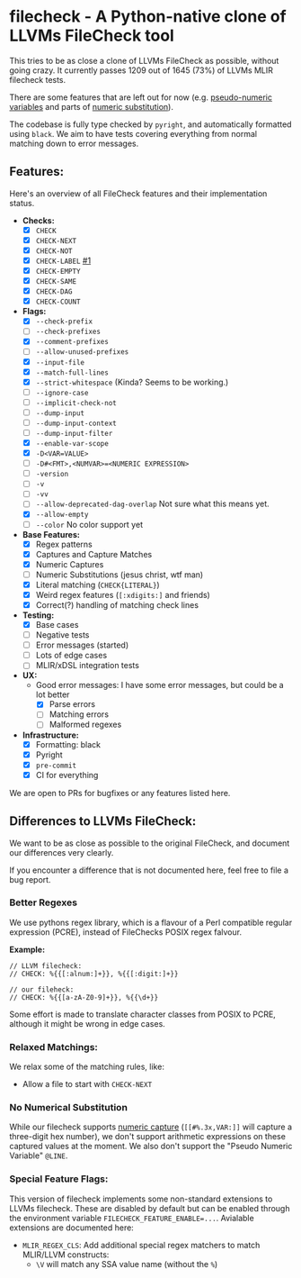 # filecheck - A Python-native clone of LLVMs FileCheck tool

This tries to be as close a clone of LLVMs FileCheck as possible, without going crazy. It currently passes 1209 out of
1645 (73%) of LLVMs MLIR filecheck tests.

There are some features that are left out for now (e.g. [pseudo-numeric variables](https://llvm.org/docs/CommandGuide/FileCheck.html#filecheck-pseudo-numeric-variables) and parts of [numeric substitution](https://llvm.org/docs/CommandGuide/FileCheck.html#filecheck-numeric-substitution-blocks)).

The codebase is fully type checked by `pyright`, and automatically formatted using `black`. We aim to have tests
covering everything from normal matching down to error messages.

## Features:
Here's an overview of all FileCheck features and their implementation status.

- **Checks:**
  - [X] `CHECK`
  - [X] `CHECK-NEXT`
  - [X] `CHECK-NOT`
  - [X] `CHECK-LABEL` [#1](https://github.com/AntonLydike/filecheck/issues/1)
  - [X] `CHECK-EMPTY`
  - [X] `CHECK-SAME`
  - [X] `CHECK-DAG`
  - [X] `CHECK-COUNT`
- **Flags:**
  - [X] `--check-prefix`
  - [ ] `--check-prefixes`
  - [X] `--comment-prefixes`
  - [ ] `--allow-unused-prefixes`
  - [X] `--input-file`
  - [X] `--match-full-lines`
  - [X] `--strict-whitespace` (Kinda? Seems to be working.)
  - [ ] `--ignore-case`
  - [ ] `--implicit-check-not`
  - [ ] `--dump-input`
  - [ ] `--dump-input-context`
  - [ ] `--dump-input-filter`
  - [X] `--enable-var-scope`
  - [X] `-D<VAR=VALUE>`
  - [ ] `-D#<FMT>,<NUMVAR>=<NUMERIC EXPRESSION>`
  - [ ] `-version`
  - [ ] `-v`
  - [ ] `-vv`
  - [ ] `--allow-deprecated-dag-overlap` Not sure what this means yet.
  - [X] `--allow-empty`
  - [ ] `--color` No color support yet
- **Base Features:**
  - [X] Regex patterns
  - [X] Captures and Capture Matches
  - [X] Numeric Captures
  - [ ] Numeric Substitutions (jesus christ, wtf man)
  - [X] Literal matching (`CHECK{LITERAL}`)
  - [X] Weird regex features (`[:xdigits:]` and friends)
  - [X] Correct(?) handling of matching check lines
- **Testing:**
  - [X] Base cases
  - [ ] Negative tests
  - [ ] Error messages (started)
  - [ ] Lots of edge cases
  - [ ] MLIR/xDSL integration tests
- **UX:**
  - Good error messages: I have some error messages, but could be a lot better
    - [X] Parse errors
    - [ ] Matching errors
    - [ ] Malformed regexes
- **Infrastructure:**
  - [X] Formatting: black
  - [X] Pyright
  - [X] `pre-commit`
  - [X] CI for everything

We are open to PRs for bugfixes or any features listed here.

## Differences to LLVMs FileCheck:
We want to be as close as possible to the original FileCheck, and document our differences very clearly.

If you encounter a difference that is not documented here, feel free to file a bug report.

### Better Regexes
We use pythons regex library, which is a flavour of a Perl compatible regular expression (PCRE), instead of FileChecks
POSIX regex falvour.

**Example:**
```
// LLVM filecheck:
// CHECK: %{{[:alnum:]+}}, %{{[:digit:]+}}

// our fileheck:
// CHECK: %{{[a-zA-Z0-9]+}}, %{{\d+}}
```

Some effort is made to translate character classes from POSIX to PCRE, although it might be wrong in edge cases.

### Relaxed Matchings:

We relax some of the matching rules, like:

- Allow a file to start with `CHECK-NEXT`


### No Numerical Substitution

While our filecheck supports [numeric capture](https://llvm.org/docs/CommandGuide/FileCheck.html#filecheck-numeric-substitution-blocks)
(`[[#%.3x,VAR:]]` will capture a three-digit hex number), we don't support arithmetic expressions on these captured
values at the moment. We also don't support the "Pseudo Numeric Variable" `@LINE`.

### Special Feature Flags:

This version of filecheck implements some non-standard extensions to LLVMs filecheck. These are disabled by default but
can be enabled through the environment variable `FILECHECK_FEATURE_ENABLE=...`. Avialable extensions are documented here:

- `MLIR_REGEX_CLS`: Add additional special regex matchers to match MLIR/LLVM constructs:
  - `\V` will match any SSA value name (without the `%`)
